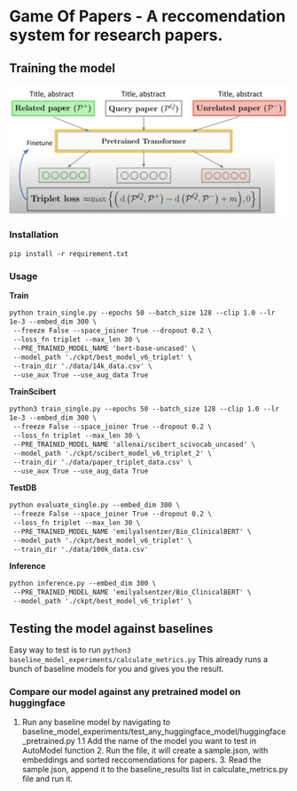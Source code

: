 # Game Of Papers - A reccomendation system for research papers.

## Training the model

![Overview](./bert-based-triplet/asset/finetune.png)

### Installation
    pip install -r requirement.txt

### Usage

**Train**
```
python train_single.py --epochs 50 --batch_size 128 --clip 1.0 --lr 1e-3 --embed_dim 300 \
 --freeze False --space_joiner True --dropout 0.2 \
 --loss_fn triplet --max_len 30 \
 --PRE_TRAINED_MODEL_NAME 'bert-base-uncased' \
 --model_path './ckpt/best_model_v6_triplet' \
 --train_dir './data/14k_data.csv' \
 --use_aux True --use_aug_data True
```

**TrainScibert**
```
python3 train_single.py --epochs 50 --batch_size 128 --clip 1.0 --lr 1e-3 --embed_dim 300 \
 --freeze False --space_joiner True --dropout 0.2 \
 --loss_fn triplet --max_len 30 \
 --PRE_TRAINED_MODEL_NAME 'allenai/scibert_scivocab_uncased' \
 --model_path './ckpt/scibert_model_v6_triplet_2' \
 --train_dir './data/paper_triplet_data.csv' \
 --use_aux True --use_aug_data True
```

**TestDB**
```
python evaluate_single.py --embed_dim 300 \
 --freeze False --space_joiner True --dropout 0.2 \
 --loss_fn triplet --max_len 30 \
 --PRE_TRAINED_MODEL_NAME 'emilyalsentzer/Bio_ClinicalBERT' \
 --model_path './ckpt/best_model_v6_triplet' \
 --train_dir './data/100k_data.csv'
```



**Inference**
```
python inference.py --embed_dim 300 \
 --PRE_TRAINED_MODEL_NAME 'emilyalsentzer/Bio_ClinicalBERT' \
 --model_path './ckpt/best_model_v6_triplet' \
```


## Testing the model against baselines
Easy way to test is to run ```python3 baseline_model_experiments/calculate_metrics.py```
This already runs a bunch of baseline models for you and gives you the result.

### Compare our model against any pretrained model on huggingface

1. Run any baseline model by navigating to baseline_model_experiments/test_any_huggingface_model/huggingface_pretrained.py
            1.1 Add the name of the model you want to test in AutoModel function
        2. Run the file, it will create a sample.json, with embeddings and sorted reccomendations for papers.
        3. Read the sample.json, append it to the baseline_results list in calculate_metrics.py file and run it.

